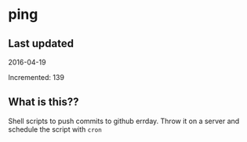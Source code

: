 # ping

## Last updated
2016-04-19

Incremented: 139

## What is this?? 
Shell scripts to push commits to github errday. Throw it on a server and schedule the script with `cron`
